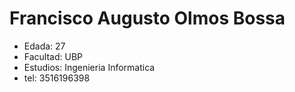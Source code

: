 # Francisco Augusto Olmos Bossa

* Edada: 27
* Facultad: UBP
* Estudios: Ingenieria Informatica
* tel: 3516196398